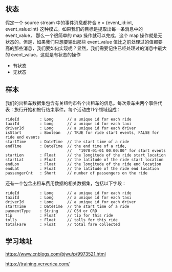 ## 状态
假定一个 source stream 中的事件消息都符合 e = {event_id:int, event_value:int} 这种模式。如果我们的目标是提取出每一条消息中的 event_value， 那么一个很简单的 map 操作就可以完成，这个 map 操作就是无状态的。但是，如果我们只想要输出那些 event_value 值比之前处理过的值都要高的那些消息，我们要如何实现呢？显然，我们需要记住已经处理过的消息中最大的 event_value，这就是有状态的操作

- 有状态
- 无状态



## 样本
我们的出租车数据集包含有关纽约市各个出租车的信息。每次乘车由两个事件代表：旅行开始和旅行结束事件。每个活动由11个领域组成：
```text
rideId         : Long      // a unique id for each ride
taxiId         : Long      // a unique id for each taxi
driverId       : Long      // a unique id for each driver
isStart        : Boolean   // TRUE for ride start events, FALSE for ride end events
startTime      : DateTime  // the start time of a ride
endTime        : DateTime  // the end time of a ride,
                           //   "1970-01-01 00:00:00" for start events
startLon       : Float     // the longitude of the ride start location
startLat       : Float     // the latitude of the ride start location
endLon         : Float     // the longitude of the ride end location
endLat         : Float     // the latitude of the ride end location
passengerCnt   : Short     // number of passengers on the ride
```

还有一个包含出租车费用数据的相关数据集，包括以下字段：

```text
rideId         : Long      // a unique id for each ride
taxiId         : Long      // a unique id for each taxi
driverId       : Long      // a unique id for each driver
startTime      : DateTime  // the start time of a ride
paymentType    : String    // CSH or CRD
tip            : Float     // tip for this ride
tolls          : Float     // tolls for this ride
totalFare      : Float     // total fare collected
```


## 学习地址

https://www.cnblogs.com/bjwu/p/9973521.html

https://training.ververica.com/
